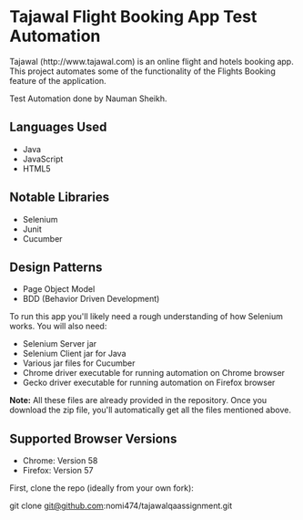 <h1>Tajawal Flight Booking App Test Automation</h1>

<p>Tajawal (http://www.tajawal.com) is an online flight and hotels booking app. This project automates some of the functionality of the Flights Booking feature of the application.</p>

<p>Test Automation done by Nauman Sheikh.</p>


<h2>Languages Used</h2>
<ul>
<li>Java</li>
<li>JavaScript</li>
<li>HTML5</li>
</ul>

<h2>Notable Libraries</h2>
<ul>
<li>Selenium</li>
<li>Junit</li>
<li>Cucumber</li>
</ul>

<h2>Design Patterns</h2>
<ul>
<li>Page Object Model</li>
<li>BDD (Behavior Driven Development)</li>
</ul>

To run this app you'll likely need a rough understanding of how Selenium works. You will also need: 
<ul>
<li>Selenium Server jar</li>
<li>Selenium Client jar for Java</li>
<li>Various jar files for Cucumber</li>
<li>Chrome driver executable for running automation on Chrome browser</li>
<li>Gecko driver executable for running automation on Firefox browser</li>
</ul>
<Strong>Note:</Strong> All these files are already provided in the repository. Once you download the zip file, you'll automatically get all the files mentioned above.

<h2>Supported Browser Versions</h2>
<ul>
<li>Chrome: Version 58</li>
<li>Firefox: Version 57 </li>
</ul>

First, clone the repo (ideally from your own fork):

git clone git@github.com:nomi474/tajawalqaassignment.git

